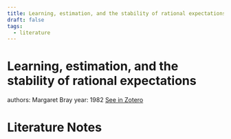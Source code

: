 ```yaml
---
title: Learning, estimation, and the stability of rational expectations
draft: false
tags:
  - literature
---
```


# Learning, estimation, and the stability of rational expectations
authors: Margaret Bray
year: 1982
[See in Zotero](zotero://select/items/@bray1982)

# Literature Notes
